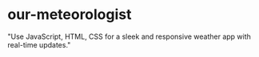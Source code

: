 # our-meteorologist
"Use JavaScript, HTML, CSS for a sleek and responsive weather app with real-time updates."
